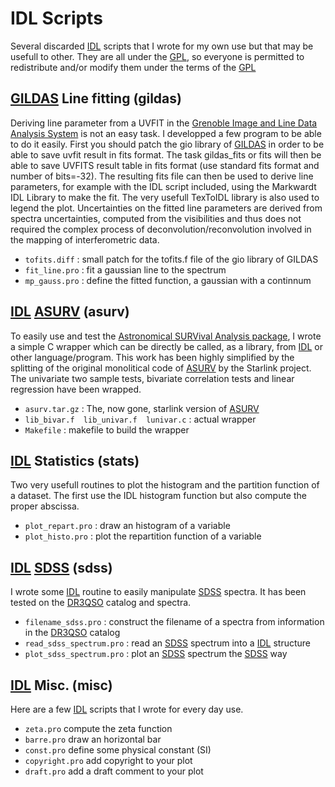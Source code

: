 
IDL Scripts
===========

Several discarded [IDL][IDL] scripts that I wrote for my own use but that may be usefull to other. They are all under the [GPL][GPL], so everyone is permitted to redistribute and/or modify them under the terms of the [GPL][GPL]


[GILDAS][GILDAS] Line fitting (gildas)
--------------------------------------

Deriving line parameter from a UVFIT in the [Grenoble Image and Line Data Analysis System][GILDAS] is not an easy task. I developped a few program to be able to do it easily. First you should patch the gio library of [GILDAS][GILDAS] in order to be able to save uvfit result in fits format. The task gildas_fits or fits will then be able to save UVFITS result table in fits format (use standard fits format and number of bits=-32). The resulting fits file can then be used to derive line parameters, for example with the IDL script included, using the Markwardt IDL Library to make the fit. The very usefull TexToIDL library is also used to legend the plot. Uncertainties on the fitted line parameters are derived from spectra uncertainties, computed from the visibilities and thus does not required the complex process of deconvolution/reconvolution involved in the mapping of interferometric data.

- ```tofits.diff``` : small patch for the tofits.f file of the gio library of GILDAS
- ```fit_line.pro``` : fit a gaussian line to the spectrum
- ```mp_gauss.pro``` : define the fitted function, a gaussian with a continnum


[IDL][IDL] [ASURV][ASURV] (asurv)
---------------------------------

 To easily use and test the [Astronomical SURVival Analysis package][ASURV], I wrote a simple C wrapper which can be directly be called, as a library, from [IDL][IDL] or other language/program. This work has been highly simplified by the splitting of the original monolitical code of [ASURV][ASURV] by the Starlink project. The univariate two sample tests, bivariate correlation tests and linear regression have been wrapped.

- ```asurv.tar.gz``` : The, now gone, starlink version of [ASURV][ASURV]
- ```lib_bivar.f  lib_univar.f  lunivar.c``` : actual wrapper
-  ```Makefile``` : makefile to build the wrapper


[IDL][IDL] Statistics (stats)
-----------------------------

Two very usefull routines to plot the histogram and the partition function of a dataset. The first use the IDL  histogram function but also compute the proper abscissa.

- ```plot_repart.pro``` : draw an histogram of a variable
- ```plot_histo.pro``` : plot the repartition function of a variable


[IDL][IDL] [SDSS][SDSS] (sdss)
------------------------------

I wrote some [IDL][IDL] routine to easily manipulate [SDSS][SDSS] spectra. It has been tested on the [DR3QSO][DR3QSO] catalog and spectra.

- ```filename_sdss.pro``` : construct the filename of a spectra from information in the [DR3QSO][DR3QSO] catalog
- ```read_sdss_spectrum.pro``` : read an [SDSS][SDSS] spectrum into a [IDL][IDL] structure
- ```plot_sdss_spectrum.pro``` : plot an [SDSS][SDSS] spectrum the [SDSS][SDSS] way


[IDL][IDL] Misc. (misc)
-----------------------

Here are a few [IDL][IDL] scripts that I wrote for every day use.

- ```zeta.pro``` compute the zeta function
- ```barre.pro``` draw an horizontal bar
- ```const.pro``` define some physical constant (SI)
- ```copyright.pro``` add copyright to your plot
- ```draft.pro``` add a draft comment to your plot

[GPL]: http://www.gnu.org/licenses/gpl-3.0.txt  "The GPL v3 License"
[IDL]: http://www.exelisvis.com/docs/using_idl_home.htmlscripts "The Interactive Data Language"
[SDSS]: http://www.sdss.org/ "The Sloan Digital Sky Survey"
[DR3QSO]: http://www.sdss.org/dr4/products/value_added/qsocat_dr3.html "The SDSS QSO Data Release 3"
[GILDAS]: https://www.iram.fr/IRAMFR/GILDAS/https://www.iram.fr/IRAMFR/GILDAS/ "The IRAM GILDAS Software"
[ASURV]: http://astrostatistics.psu.edu/statcodes/sc_censor.html "The ASURV software"

